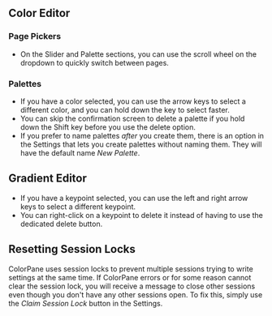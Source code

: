 ## Color Editor

### Page Pickers

- On the Slider and Palette sections, you can use the scroll wheel on the dropdown to quickly switch between pages.

### Palettes

- If you have a color selected, you can use the arrow keys to select a different color, and you can hold down the key to select faster.
- You can skip the confirmation screen to delete a palette if you hold down the Shift key before you use the delete option.
- If you prefer to name palettes *after* you create them, there is an option in the Settings that lets you create palettes without naming them. They will have the default name *New Palette*.

## Gradient Editor

- If you have a keypoint selected, you can use the left and right arrow keys to select a different keypoint.
- You can right-click on a keypoint to delete it instead of having to use the dedicated delete button.

## Resetting Session Locks

ColorPane uses session locks to prevent multiple sessions trying to write settings at the same time. If ColorPane errors or for some reason cannot clear the session lock, you will receive a message to close other sessions even though you don't have any other sessions open. To fix this, simply use the *Claim Session Lock* button in the Settings.